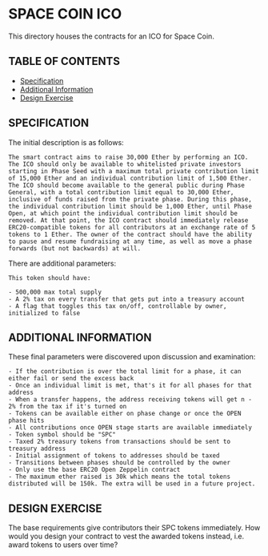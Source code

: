 # SPACE COIN ICO

This directory houses the contracts for an ICO for Space Coin.

## TABLE OF CONTENTS

- [Specification](#specification)
- [Additional Information](#additional-information)
- [Design Exercise](#design-exercise)

## SPECIFICATION

The initial description is as follows:

```
The smart contract aims to raise 30,000 Ether by performing an ICO. The ICO should only be available to whitelisted private investors starting in Phase Seed with a maximum total private contribution limit of 15,000 Ether and an individual contribution limit of 1,500 Ether. The ICO should become available to the general public during Phase General, with a total contribution limit equal to 30,000 Ether, inclusive of funds raised from the private phase. During this phase, the individual contribution limit should be 1,000 Ether, until Phase Open, at which point the individual contribution limit should be removed. At that point, the ICO contract should immediately release ERC20-compatible tokens for all contributors at an exchange rate of 5 tokens to 1 Ether. The owner of the contract should have the ability to pause and resume fundraising at any time, as well as move a phase forwards (but not backwards) at will.
```

There are additional parameters:

```
This token should have:

- 500,000 max total supply
- A 2% tax on every transfer that gets put into a treasury account
- A flag that toggles this tax on/off, controllable by owner, initialized to false
```

## ADDITIONAL INFORMATION

These final parameters were discovered upon discussion and examination:

```
- If the contribution is over the total limit for a phase, it can either fail or send the excess back
- Once an individual limit is met, that's it for all phases for that address
- When a transfer happens, the address receiving tokens will get n - 2% from the tax if it's turned on
- Tokens can be available either on phase change or once the OPEN phase hits
- All contributions once OPEN stage starts are available immediately
- Token symbol should be "SPC"
- Taxed 2% treasury tokens from transactions should be sent to treasury address
- Initial assignment of tokens to addresses should be taxed
- Transitions between phases should be controlled by the owner
- Only use the base ERC20 Open Zeppelin contract
- The maximum ether raised is 30k which means the total tokens distributed will be 150k. The extra will be used in a future project.
```

## DESIGN EXERCISE

The base requirements give contributors their SPC tokens immediately. How would you design your contract to vest the awarded tokens instead, i.e. award tokens to users over time?
